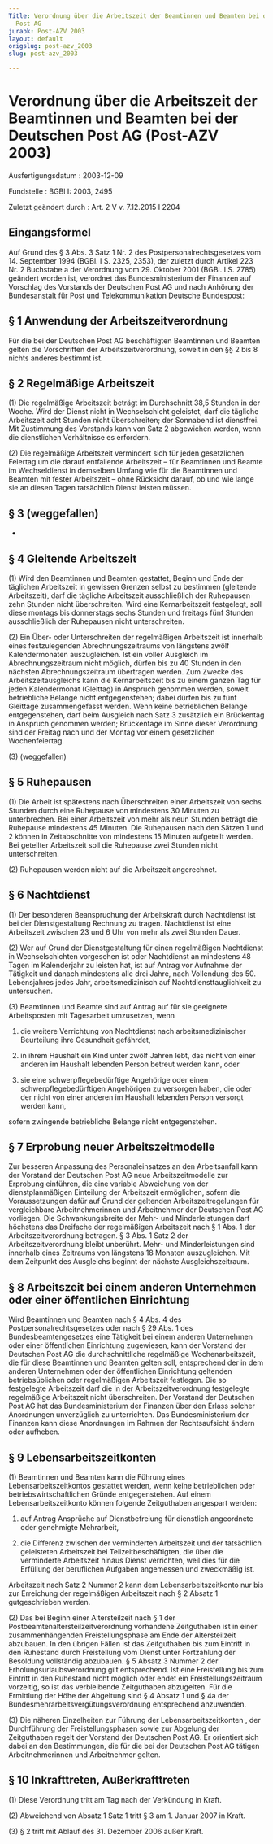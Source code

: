 ```yaml
---
Title: Verordnung über die Arbeitszeit der Beamtinnen und Beamten bei der Deutschen
  Post AG
jurabk: Post-AZV 2003
layout: default
origslug: post-azv_2003
slug: post-azv_2003

---
```


# Verordnung über die Arbeitszeit der Beamtinnen und Beamten bei der Deutschen Post AG (Post-AZV 2003)

Ausfertigungsdatum
:   2003-12-09

Fundstelle
:   BGBl I: 2003, 2495

Zuletzt geändert durch
:   Art. 2 V v. 7.12.2015 I 2204


## Eingangsformel

Auf Grund des § 3 Abs. 3 Satz 1 Nr. 2 des Postpersonalrechtsgesetzes
vom 14. September 1994 (BGBl. I S. 2325, 2353), der zuletzt durch
Artikel 223 Nr. 2 Buchstabe a der Verordnung vom 29. Oktober 2001
(BGBl. I S. 2785) geändert worden ist, verordnet das Bundesministerium
der Finanzen auf Vorschlag des Vorstands der Deutschen Post AG und
nach Anhörung der Bundesanstalt für Post und Telekommunikation
Deutsche Bundespost:


## § 1 Anwendung der Arbeitszeitverordnung

Für die bei der Deutschen Post AG beschäftigten Beamtinnen und Beamten
gelten die Vorschriften der Arbeitszeitverordnung, soweit in den §§ 2
bis 8 nichts anderes bestimmt ist.


## § 2 Regelmäßige Arbeitszeit

(1) Die regelmäßige Arbeitszeit beträgt im Durchschnitt 38,5 Stunden
in der Woche. Wird der Dienst nicht in Wechselschicht geleistet, darf
die tägliche Arbeitszeit acht Stunden nicht überschreiten; der
Sonnabend ist dienstfrei. Mit Zustimmung des Vorstands kann von Satz 2
abgewichen werden, wenn die dienstlichen Verhältnisse es erfordern.

(2) Die regelmäßige Arbeitszeit vermindert sich für jeden gesetzlichen
Feiertag um die darauf entfallende Arbeitszeit – für Beamtinnen und
Beamte im Wechseldienst in demselben Umfang wie für die Beamtinnen und
Beamten mit fester Arbeitszeit – ohne Rücksicht darauf, ob und wie
lange sie an diesen Tagen tatsächlich Dienst leisten müssen.


## § 3 (weggefallen)

-


## § 4 Gleitende Arbeitszeit

(1) Wird den Beamtinnen und Beamten gestattet, Beginn und Ende der
täglichen Arbeitszeit in gewissen Grenzen selbst zu bestimmen
(gleitende Arbeitszeit), darf die tägliche Arbeitszeit ausschließlich
der Ruhepausen zehn Stunden nicht überschreiten. Wird eine
Kernarbeitszeit festgelegt, soll diese montags bis donnerstags sechs
Stunden und freitags fünf Stunden ausschließlich der Ruhepausen nicht
unterschreiten.

(2) Ein Über- oder Unterschreiten der regelmäßigen Arbeitszeit ist
innerhalb eines festzulegenden Abrechnungszeitraums von längstens
zwölf Kalendermonaten auszugleichen. Ist ein voller Ausgleich im
Abrechnungszeitraum nicht möglich, dürfen bis zu 40 Stunden in den
nächsten Abrechnungszeitraum übertragen werden. Zum Zwecke des
Arbeitszeitausgleichs kann die Kernarbeitszeit bis zu einem ganzen Tag
für jeden Kalendermonat (Gleittag) in Anspruch genommen werden, soweit
betriebliche Belange nicht entgegenstehen; dabei dürfen bis zu fünf
Gleittage zusammengefasst werden. Wenn keine betrieblichen Belange
entgegenstehen, darf beim Ausgleich nach Satz 3 zusätzlich ein
Brückentag in Anspruch genommen werden; Brückentage im Sinne dieser
Verordnung sind der Freitag nach und der Montag vor einem gesetzlichen
Wochenfeiertag.

(3) (weggefallen)


## § 5 Ruhepausen

(1) Die Arbeit ist spätestens nach Überschreiten einer Arbeitszeit von
sechs Stunden durch eine Ruhepause von mindestens 30 Minuten zu
unterbrechen. Bei einer Arbeitszeit von mehr als neun Stunden beträgt
die Ruhepause mindestens 45 Minuten. Die Ruhepausen nach den Sätzen 1
und 2 können in Zeitabschnitte von mindestens 15 Minuten aufgeteilt
werden. Bei geteilter Arbeitszeit soll die Ruhepause zwei Stunden
nicht unterschreiten.

(2) Ruhepausen werden nicht auf die Arbeitszeit angerechnet.


## § 6 Nachtdienst

(1) Der besonderen Beanspruchung der Arbeitskraft durch Nachtdienst
ist bei der Dienstgestaltung Rechnung zu tragen. Nachtdienst ist eine
Arbeitszeit zwischen 23 und 6 Uhr von mehr als zwei Stunden Dauer.

(2) Wer auf Grund der Dienstgestaltung für einen regelmäßigen
Nachtdienst in Wechselschichten vorgesehen ist oder Nachtdienst an
mindestens 48 Tagen im Kalenderjahr zu leisten hat, ist auf Antrag vor
Aufnahme der Tätigkeit und danach mindestens alle drei Jahre, nach
Vollendung des 50. Lebensjahres jedes Jahr, arbeitsmedizinisch auf
Nachtdiensttauglichkeit zu untersuchen.

(3) Beamtinnen und Beamte sind auf Antrag auf für sie geeignete
Arbeitsposten mit Tagesarbeit umzusetzen, wenn

1.  die weitere Verrichtung von Nachtdienst nach arbeitsmedizinischer
    Beurteilung  ihre Gesundheit gefährdet,


2.  in ihrem Haushalt ein Kind unter zwölf Jahren lebt, das nicht von
    einer anderen im Haushalt lebenden Person betreut werden kann, oder


3.  sie eine schwerpflegebedürftige Angehörige oder einen
    schwerpflegebedürftigen Angehörigen zu versorgen haben, die oder der
    nicht von einer anderen im Haushalt lebenden Person versorgt werden
    kann,



sofern zwingende betriebliche Belange nicht entgegenstehen.


## § 7 Erprobung neuer Arbeitszeitmodelle

Zur besseren Anpassung des Personaleinsatzes an den Arbeitsanfall kann
der Vorstand der Deutschen Post AG neue Arbeitszeitmodelle zur
Erprobung einführen, die eine variable Abweichung von der
dienstplanmäßigen Einteilung der Arbeitszeit ermöglichen, sofern die
Voraussetzungen dafür auf Grund der geltenden Arbeitszeitregelungen
für vergleichbare Arbeitnehmerinnen und Arbeitnehmer der Deutschen
Post AG vorliegen. Die Schwankungsbreite der Mehr- und
Minderleistungen darf höchstens das Dreifache der regelmäßigen
Arbeitszeit nach § 1 Abs. 1 der Arbeitszeitverordnung betragen. § 3
Abs. 1 Satz 2 der Arbeitszeitverordnung bleibt unberührt. Mehr- und
Minderleistungen sind innerhalb eines Zeitraums von längstens 18
Monaten auszugleichen. Mit dem Zeitpunkt des Ausgleichs beginnt der
nächste Ausgleichszeitraum.


## § 8 Arbeitszeit bei einem anderen Unternehmen oder einer öffentlichen Einrichtung

Wird Beamtinnen und Beamten nach § 4 Abs. 4 des
Postpersonalrechtsgesetzes oder nach § 29 Abs. 1 des
Bundesbeamtengesetzes eine Tätigkeit bei einem anderen Unternehmen
oder einer öffentlichen Einrichtung zugewiesen, kann der Vorstand der
Deutschen Post AG die durchschnittliche regelmäßige Wochenarbeitszeit,
die für diese Beamtinnen und Beamten gelten soll, entsprechend der in
dem anderen Unternehmen oder der öffentlichen Einrichtung geltenden
betriebsüblichen oder regelmäßigen Arbeitszeit festlegen. Die so
festgelegte Arbeitszeit darf die in der Arbeitszeitverordnung
festgelegte regelmäßige Arbeitszeit nicht überschreiten. Der Vorstand
der Deutschen Post AG hat das Bundesministerium der Finanzen über den
Erlass solcher Anordnungen unverzüglich zu unterrichten. Das
Bundesministerium der Finanzen kann diese Anordnungen im Rahmen der
Rechtsaufsicht ändern oder aufheben.


## § 9 Lebensarbeitszeitkonten

(1) Beamtinnen und Beamten kann die Führung eines
Lebensarbeitszeitkontos gestattet werden, wenn keine betrieblichen
oder betriebswirtschaftlichen Gründe entgegenstehen. Auf einem
Lebensarbeitszeitkonto können folgende Zeitguthaben angespart werden:

1.  auf Antrag Ansprüche auf Dienstbefreiung für dienstlich angeordnete
    oder genehmigte Mehrarbeit,


2.  die Differenz zwischen der verminderten Arbeitszeit und der
    tatsächlich geleisteten Arbeitszeit bei Teilzeitbeschäftigten, die
    über die verminderte Arbeitszeit hinaus Dienst verrichten, weil dies
    für die Erfüllung der beruflichen Aufgaben angemessen und zweckmäßig
    ist.



Arbeitszeit nach Satz 2 Nummer 2 kann dem Lebensarbeitszeitkonto nur
bis zur Erreichung der regelmäßigen Arbeitszeit nach § 2 Absatz 1
gutgeschrieben werden.

(2) Das bei Beginn einer Altersteilzeit nach § 1 der
Postbeamtenaltersteilzeitverordnung vorhandene Zeitguthaben ist in
einer zusammenhängenden Freistellungsphase am Ende der Altersteilzeit
abzubauen. In den übrigen Fällen ist das Zeitguthaben bis zum Eintritt
in den Ruhestand durch Freistellung vom Dienst unter Fortzahlung der
Besoldung vollständig abzubauen. § 5 Absatz 3 Nummer 2 der
Erholungsurlaubsverordnung gilt entsprechend. Ist eine Freistellung
bis zum Eintritt in den Ruhestand nicht möglich oder endet ein
Freistellungszeitraum vorzeitig, so ist das verbleibende Zeitguthaben
abzugelten. Für die Ermittlung der Höhe der Abgeltung sind § 4 Absatz
1 und § 4a der Bundesmehrarbeitsvergütungsverordnung entsprechend
anzuwenden.

(3) Die näheren Einzelheiten zur Führung der Lebensarbeitszeitkonten ,
der Durchführung der Freistellungsphasen sowie zur Abgelung der
Zeitguthaben regelt der Vorstand der Deutschen Post AG. Er orientiert
sich dabei an den Bestimmungen, die für die bei der Deutschen Post AG
tätigen Arbeitnehmerinnen und Arbeitnehmer gelten.


## § 10 Inkrafttreten, Außerkrafttreten

(1) Diese Verordnung tritt am Tag nach der Verkündung in Kraft.

(2) Abweichend von Absatz 1 Satz 1 tritt § 3 am 1. Januar 2007 in
Kraft.

(3) § 2 tritt mit Ablauf des 31. Dezember 2006 außer Kraft.

